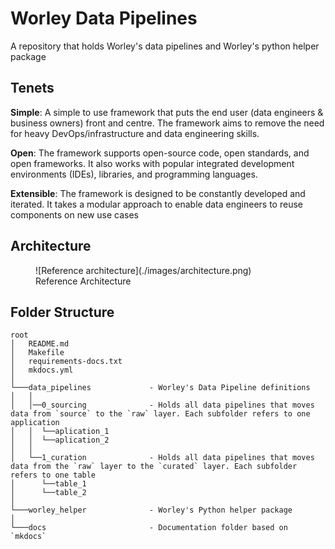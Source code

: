 # Worley Data Pipelines
A repository that holds Worley's data pipelines and Worley's python helper package

## Tenets

**Simple**: A simple to use framework that puts the end user (data engineers & business owners) front and centre. The framework aims to remove the need for heavy DevOps/infrastructure and data engineering skills.

**Open**: The framework supports open-source code, open standards, and open frameworks. It also works with popular integrated development environments (IDEs), libraries, and programming languages.

**Extensible**: The framework is designed to be constantly developed and iterated. It takes a modular approach to enable data engineers to reuse components on new use cases


## Architecture

<figure markdown="span">
  ![Reference architecture](./images/architecture.png)
  <figcaption>Reference Architecture</figcaption>
</figure>

## Folder Structure
```
root
│   README.md
│   Makefile
│   requirements-docs.txt
│   mkdocs.yml
│
└───data_pipelines             - Worley's Data Pipeline definitions
│   │
│   │──0_sourcing              - Holds all data pipelines that moves data from `source` to the `raw` layer. Each subfolder refers to one application
│   │  └──aplication_1
│   │  └──aplication_2
│   │
│   └──1_curation              - Holds all data pipelines that moves data from the `raw` layer to the `curated` layer. Each subfolder refers to one table
│      └──table_1
│      └──table_2
│
└───worley_helper              - Worley's Python helper package
│
└───docs                       - Documentation folder based on `mkdocs`

```
